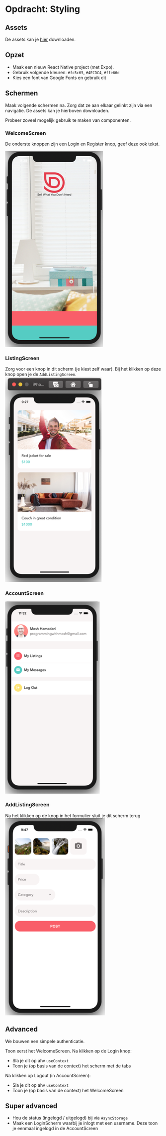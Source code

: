 # Opdracht: Styling

## Assets
De assets kan je [hier](assets/assets.zip) downloaden.

## Opzet

* Maak een nieuw React Native project (met Expo). 
* Gebruik volgende kleuren: `#fc5c65`,  `#4ECDC4`, `#ffe66d`
* Kies een font van Google Fonts en gebruik dit

## Schermen

Maak volgende schermen na. Zorg dat ze aan elkaar gelinkt zijn via een navigatie.
De assets kan je hierboven downloaden.

Probeer zoveel mogelijk gebruik te maken van componenten.

### WelcomeScreen
De onderste knoppen zijn een Login en Register knop, geef deze ook tekst.

![Styling](images/styling-1.png)

### ListingScreen
Zorg voor een knop in dit scherm (je kiest zelf waar).
Bij het klikken op deze knop open je de `AddListingScreen`.
![Styling](images/styling-2.png)

### AccountScreen
![Styling](images/styling-3.png)

### AddListingScreen

Na het klikken op de knop in het formulier sluit je dit scherm terug
![Styling](images/styling-4.png)


## Advanced
We bouwen een simpele authenticatie.

Toon eerst het WelcomeScreen.
Na klikken op de Login knop:
- Sla je dit op ahv `useContext`
- Toon je (op basis van de context) het scherm met de tabs

Na klikken op Logout (in AccountScreen):
- Sla je dit op ahv `useContext`
- Toon je (op basis van de context) het WelcomeScreen

## Super advanced
- Hou de status (ingelogd / uitgelogd) bij via `AsyncStorage`
- Maak een LoginScherm waarbij je inlogt met een username. Deze toon je eenmaal ingelogd in de AccountScreen
